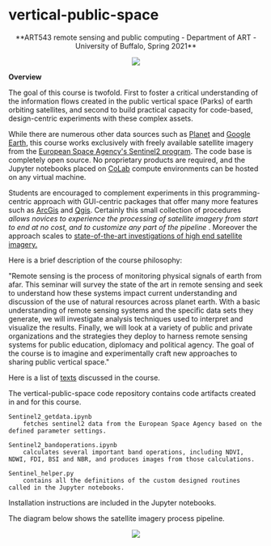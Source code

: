 # vertical-public-space

<p align="center">
**ART543 remote sensing and public computing - Department of ART - University of Buffalo, Spring 2021**

<p align="center">
<img src="https://github.com/realtechsupport/vertical_public_space/blob/main/download.png?raw=true">
</p>

**Overview**

The goal of this course is twofold. First to foster a critical understanding of the information flows created in the public vertical space (Parks) of earth orbiting satellites, and second to build practical capacity for code-based, design-centric experiments with these complex assets.

While there are numerous other data sources such as [Planet](https://www.planet.com/) and [Google Earth](https://www.google.com/earth/), this course works exclusively with freely available satellite imagery from the [European Space Agency's Sentinel2 program](https://sentinel.esa.int/web/sentinel/missions/sentinel-2). The code base is completely open source. No proprietary products are required, and the Jupyter notebooks placed on [CoLab](https://colab.research.google.com/notebooks/intro.ipynb) compute environments can be hosted on any virtual machine.

Students are encouraged to complement experiments in this programming-centric approach with GUI-centric packages that offer many more features such as [ArcGis](https://www.esri.com/en-us/arcgis/about-arcgis/overview) and [Qgis](https://qgis.org/en/site/). Certainly this small collection of procedures <i> allows novices to experience the processing of satellite imagery from start to end at no cost, and to customize any part of the pipeline </i>. Moreover the approach scales to  [state-of-the-art investigations of high end satellite imagery.](https://colab.research.google.com/github/JohannesStutz/blog/blob/master/_notebooks/2021-02-17-Building-Detection-SpaceNet7.ipynb)


Here is a brief description of the course philosophy:

"Remote sensing is the process of monitoring physical signals of earth from afar. This seminar will survey the state of the art in remote sensing and seek to understand how these systems impact current understanding and discussion of the use of natural resources across planet earth. With a basic understanding of remote sensing systems and the specific data sets they generate, we will investigate analysis techniques used to interpret and visualize the results. Finally, we will look at a variety of public and private organizations and the strategies they deploy to harness remote sensing systems for public education, diplomacy and political agency. The goal of the course is to imagine and experimentally craft new approaches to sharing public vertical space."

Here is a list of [texts](https://paperpile.com/shared/mASXqv) discussed in the course. 

The vertical-public-space code repository contains code artifacts created in and for this course.
```
Sentinel2_getdata.ipynb 
    fetches sentinel2 data from the European Space Agency based on the defined parameter settings.

Sentinel2_bandoperations.ipynb 
    calculates several important band operations, including NDVI, NDWI, FDI, BSI and NBR, and produces images from those calculations.

Sentinel_helper.py 
    contains all the definitions of the custom designed routines called in the Jupyter notebooks.
```
Installation instructions are included in the Jupyter notebooks.

The diagram below shows the satellite imagery process pipeline.

<p align="center">
<img src="https://github.com/realtechsupport/vertical_public_space/blob/main/sentinel2_pipeline.png?raw=true" >
</p>






